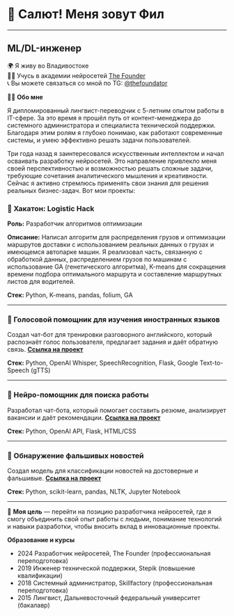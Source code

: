 # 👋 Салют! Меня зовут Фил
______________________________
## ML/DL-инженер

🌍 Я живу во Владивостоке  
👨‍🎓 Учусь в академии нейросетей [The Founder](https://academy.the-founder.ru/)  
📞 Вы можете связаться со мной по TG: [@thefoundator](https://t.me/thefoundator)

👨‍💻 **Обо мне**

Я дипломированный лингвист-переводчик с 5-летним опытом работы в IT-сфере. За это время я прошёл путь от контент-менеджера до системного администратора и специалиста технической поддержки. Благодаря этим ролям я глубоко понимаю, как работают современные системы, и умею эффективно решать задачи пользователей.

Три года назад я заинтересовался искусственным интеллектом и начал осваивать разработку нейросетей. Это направление привлекло меня своей перспективностью и возможностью решать сложные задачи, требующие сочетания аналитического мышления и креативности. Сейчас я активно стремлюсь применять свои знания для решения реальных бизнес-задач. Вот мои проекты:

### 📌 Хакатон: Logistic Hack
**Роль:** Разработчик алгоритмов оптимизации

**Описание:** Написал алгоритм для распределения грузов и оптимизации маршрутов доставки с использованием реальных данных о грузах и имеющемся автопарке машин. Я реализовал часть, связанную с обработкой данных, распределением грузов по машинам с использование GA (генетического алгоритма), K-means для сокращения времени подбора оптимального маршрута и составление маршрутных листов для водителей.

**Стек:** Python, K-means, pandas, folium, GA
___

### 📌 Голосовой помощник для изучения иностранных языков 
Создал чат-бот для тренировки разговорного английского, который распознаёт голос пользователя, предлагает задания и даёт обратную связь. [**Ссылка на проект**](https://github.com/neuro-fill/languageapp)

**Стек:** Python, OpenAI Whisper, SpeechRecognition, Flask, Google Text-to-Speech (gTTS)

____

### 📌 Нейро-помощник для поиска работы 
Разработал чат-бота, который помогает составить резюме, анализирует вакансии и даёт рекомендации. [**Ссылка на проект**](https://github.com/neuro-fill/Job-Hunt-Assistant) 

**Стек:** Python, OpenAI API, Flask, HTML/CSS

___

### 📌 Обнаружение фальшивых новостей 
Создал модель для классификации новостей на достоверные и фальшивые. [**Ссылка на проект**](https://github.com/neuro-fill/Fake-News-Detection)

**Стек:** Python, scikit-learn, pandas, NLTK, Jupyter Notebook

_____

🎯 **Моя цель** — перейти на позицию разработчика нейросетей, где я смогу объединить свой опыт работы с людьми, понимание технологий и навыки разработки, чтобы вносить вклад в инновационные проекты. 

**Образование и курсы**
* 2024 Разработчик нейросетей, The Founder (профессиональная переподготовка)
* 2019 Инженер технической поддержки, Stepik (повышение квалификации)
* 2018 Системный администратор, Skillfactory (профессиональная переподготовка)
* 2015 Лингвист, Дальневосточный федеральный университет (бакалавр)
<!---
neuro-fill/neuro-fill is a ✨ special ✨ repository because its `README.md` (this file) appears on your GitHub profile.
You can click the Preview link to take a look at your changes.
--->
